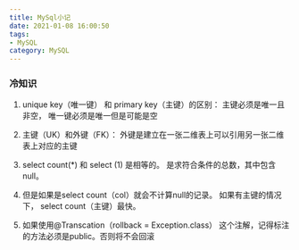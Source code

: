 ```yaml
---
title: MySql小记
date: 2021-01-08 16:00:50
tags:
- MySQL 
category: MySQL
---
```


### 冷知识

1. unique key（唯一键） 和 primary key（主键）的区别：
主键必须是唯一且非空， 唯一键必须是唯一但是可能是空
   
2. 主键（UK）和外键（FK）： 外键是建立在一张二维表上可以引用另一张二维表上对应的主键
3. select count(*) 和 select (1) 是相等的。
是求符合条件的总数，其中包含null。
4. 但是如果是select count（col）就会不计算null的记录。
如果有主键的情况下， select count（主键）最快。
5. 如果使用@Transcation（rollback = Exception.class） 这个注解，记得标注的方法必须是public。否则将不会回滚















